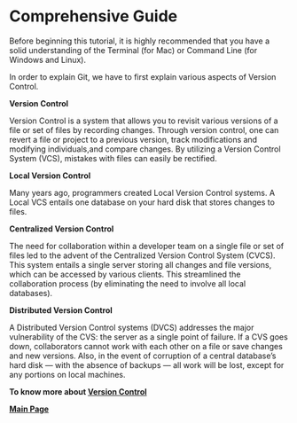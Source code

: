 # Comprehensive Guide



Before beginning this tutorial, it is highly recommended that you have a solid understanding of the Terminal (for Mac) or Command Line (for Windows and Linux).

In order to explain Git, we have to first explain various aspects of Version Control.

**Version Control**

Version Control is a system that allows you to revisit various versions of a file or set of files by recording changes. 
Through version control, one can revert a file or project to a previous version, track modifications and modifying individuals,and compare changes. 
By utilizing a Version Control System (VCS), mistakes with files can easily be rectified.

**Local Version Control**

Many years ago, programmers created Local Version Control systems. A Local VCS entails one database on your hard disk that stores changes to files.

**Centralized Version Control**

The need for collaboration within a developer team on a single file or set of files led to the advent of the Centralized Version Control System (CVCS). 
This system entails a single server storing all changes and file versions, which can be accessed by various clients. 
This streamlined the collaboration process (by eliminating the need to involve all local databases).

**Distributed Version Control**

A Distributed Version Control systems (DVCS) addresses the major vulnerability of the CVS: the server as a single point of failure. 
If a CVS goes down, collaborators cannot work with each other on a file or save changes and new versions. 
Also, in the event of corruption of a central database’s hard disk — with the absence of backups — all work will be lost, except for any portions on local machines.


**To know more about [Version Control](https://blog.udemy.com/git-tutorial-a-comprehensive-guide/)**

**[Main Page](https://khasawneh07.github.io/reading-notes/)**



